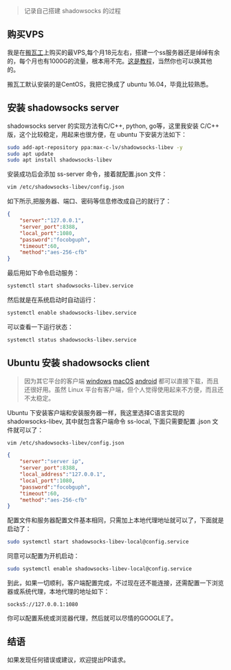>记录自己搭建 shadowsocks 的过程

## 购买VPS
我是在[搬瓦工](https://bwh1.net/)上购买的最VPS,每个月18元左右，搭建一个ss服务器还是绰绰有余的，每个月也有1000G的流量，根本用不完。[这是教程](byvps.md)，当然你也可以换其他的。

搬瓦工默认安装的是CentOS，我把它换成了 ubuntu 16.04，毕竟比较熟悉。

## 安装 shadowsocks server

shadowsocks server 的实现方法有C/C++, python, go等，这里我安装 C/C++ 版，这个比较稳定，用起来也很方便，在 ubuntu 下安装方法如下：

```bash
sudo add-apt-repository ppa:max-c-lv/shadowsocks-libev -y
sudo apt update
sudo apt install shadowsocks-libev
```

安装成功后会添加 ss-server 命令，接着就配置.json 文件：

```bash
vim /etc/shadowsocks-libev/config.json
```

如下所示,把服务器、端口、密码等信息修改成自己的就行了：

```json
{
    "server":"127.0.0.1",
    "server_port":8388,
    "local_port":1080,
    "password":"focobguph",
    "timeout":60,
    "method":"aes-256-cfb"
}
```
最后用如下命令启动服务：
```bash
systemctl start shadowsocks-libev.service
```
然后就是在系统启动时自动运行：
```bash
systemctl enable shadowsocks-libev.service
```
可以查看一下运行状态：
```bash
systemctl status shadowsocks-libev.service
```

## Ubuntu 安装 shadowsocks client

> 因为其它平台的客户端 [windows](https://github.com/shadowsocks/shadowsocks-windows) [macOS](https://github.com/shadowsocks/ShadowsocksX-NG) [android](https://github.com/shadowsocks/Shadowsocks-android) 都可以直接下载，而且还很好用。虽然 Linux 平台有客户端，但个人觉得使用起来不方便，而且还不太稳定。

Ubuntu 下安装客户端和安装服务器一样，我这里选择C语言实现的 shadowsocks-libev, 其中就包含客户端命令 ss-local, 下面只需要配置 .json 文件就可以了：

```bash
vim /etc/shadowsocks-libev/config.json
```

```json
{
    "server":"server ip",
    "server_port":8388,
    "local_address":"127.0.0.1",
    "local_port":1080,
    "password":"focobguph",
    "timeout":60,
    "method":"aes-256-cfb"
}
```

配置文件和服务器配置文件基本相同，只需加上本地代理地址就可以了，下面就是启动了：

```bash
sudo systemctl start shadowsocks-libev-local@config.service
```

同意可以配置为开机启动：

```bash
sudo systemctl enable shadowsocks-libev-local@config.service
```

到此，如果一切顺利，客户端配置完成，不过现在还不能连接，还需配置一下浏览器或系统代理，本地代理的地址如下：

```
socks5://127.0.0.1:1080
```

你可以配置系统或浏览器代理，然后就可以尽情的GOOGLE了。

## 结语
如果发现任何错误或建议，欢迎提出PR请求。
